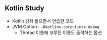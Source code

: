 Kotlin Study
--
* Kotlin 강좌 들으면서 연습한 코드
* JVM Option : `-Dkotlinx.coroutines.debug`
  * Thread 이름에 코루틴 이름도 출력하는 옵션 